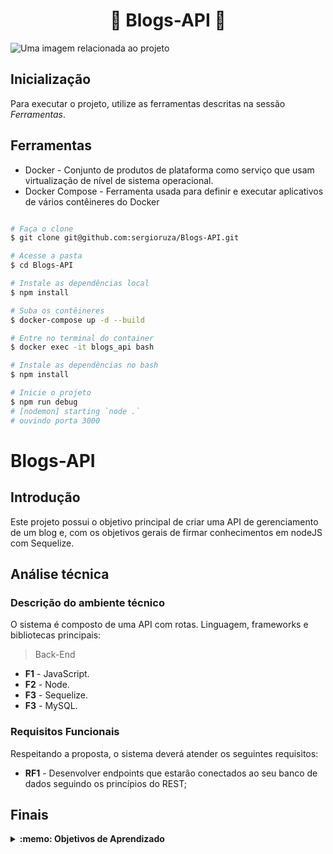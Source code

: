 # <h1 align="center">💾 Blogs-API 💾</h1>
<fig>
<img src="https://images.pexels.com/photos/7367/startup-photo.jpg?auto=compress&cs=tinysrgb&w=1260&h=750&dpr=1" alt="Uma imagem relacionada ao projeto">
</fig>

## Inicialização
Para executar o projeto, utilize as ferramentas descritas na sessão *Ferramentas*.

## Ferramentas
* Docker - Conjunto de produtos de plataforma como serviço que usam virtualização de nível de sistema operacional.
* Docker Compose - Ferramenta usada para definir e executar aplicativos de vários contêineres do Docker
```bash

# Faça o clone
$ git clone git@github.com:sergioruza/Blogs-API.git

# Acesse a pasta
$ cd Blogs-API

# Instale as dependências local
$ npm install

# Suba os contêineres
$ docker-compose up -d --build

# Entre no terminal do container
$ docker exec -it blogs_api bash

# Instale as dependências no bash
$ npm install

# Inicie o projeto
$ npm run debug
# [nodemon] starting `node .`
# ouvindo porta 3000
```
# Blogs-API

## Introdução

Este projeto possui o objetivo principal de criar uma API de gerenciamento de um blog e,
com os objetivos gerais de firmar conhecimentos em nodeJS com Sequelize.

## Análise técnica

### Descrição do ambiente técnico

O sistema é composto de uma API com rotas. Linguagem, frameworks e bibliotecas principais:
> Back-End
* **F1** - JavaScript.
* **F2** - Node.
* **F3** - Sequelize.
* **F3** - MySQL.

### Requisitos Funcionais
Respeitando a proposta, o sistema deverá atender os seguintes requisitos:

* **RF1** - Desenvolver endpoints que estarão conectados ao seu banco de dados seguindo os princípios do REST;

## Finais
<details>
 <summary><strong>:memo: Objetivos de Aprendizado</strong></summary><br /> 

- Utilizar Node.js;

- Utilizar a ORM Sequelize para manipular o MySQL;

- Realizar uma aplicação com CRUD;

</details>


